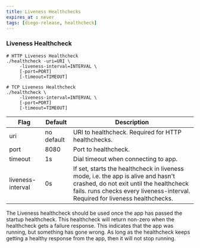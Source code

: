 ```yaml
---
title: Liveness Healthchecks
expires_at : never
tags: [diego-release, healthcheck]
---
```


### Liveness Healthcheck

```
# HTTP Liveness Healthcheck
./healthcheck -uri=URI \
     -liveness-interval=INTERVAL \
     [-port=PORT]
     [-timeout=TIMEOUT]

# TCP Liveness Healthcheck
./healthcheck \
     -liveness-interval=INTERVAL \
     [-port=PORT]
     [-timeout=TIMEOUT]
```

| Flag | Default | Description |
|---|---|---|
| uri | no default | URI to healthcheck. Required for HTTP healthchecks. |
| port | 8080 | Port to healthcheck.  |
| timeout | 1s  | Dial timeout when connecting to app. |
| liveness-interval | 0s | If set, starts the healthcheck in liveness mode, i.e. the app is alive and hasn't crashed, do not exit until the healthcheck fails. runs checks every liveness-interval. Required for liveness healthchecks. |

The Liveness healthcheck should be used once the app has passed the startup
healthcheck. This healthcheck will return non-zero when the healthcheck gets a
failure response. This indicates that the app was running, but something has
gone wrong. As long as the healthcheck keeps getting a healthy response from
the app, then it will not stop running.
